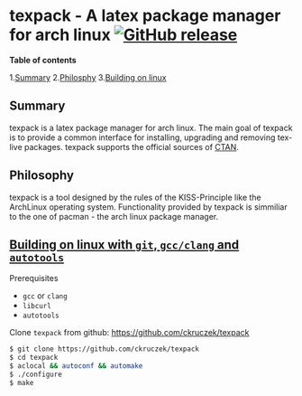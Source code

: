 texpack - A latex package manager for arch linux [![GitHub release](https://img.shields.io/github/release/ckruczek/texpack.svg?style=flat-square)]()
=======

**Table of contents**

1.[Summary](#summary)
2.[Philosphy](#philosophy)
3.[Building on linux](#building-on-linux-with-git)


## Summary

texpack is a latex package manager for arch linux. The main goal of texpack is to provide a common interface for installing, upgrading and removing tex-live packages. texpack supports the official sources of [CTAN](http://www.ctan.org).

## Philosophy

texpack is a tool designed by the rules of the KISS-Principle like the ArchLinux operating system.
Functionality provided by texpack is simmiliar to the one of pacman - the arch linux package manager.

## [Building on linux with `git`, `gcc/clang` and `autotools`](#building)

Prerequisites

- `gcc` or `clang`
- `libcurl` 
- `autotools`

Clone `texpack` from github: https://github.com/ckruczek/texpack

```bash
$ git clone https://github.com/ckruczek/texpack
$ cd texpack
$ aclocal && autoconf && automake
$ ./configure
$ make
```



